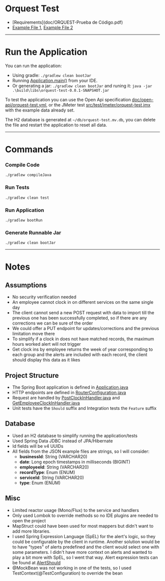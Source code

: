 # Orquest Test

- [Requirements](doc/ORQUEST-Prueba de Código.pdf)
- [Example File 1](doc/fichero_1.json), [Example File 2](doc/fichero_2.json)

---

# Run the Application

You can run the application:
  - Using gradle: `./gradlew clean bootJar`
  - Running [Application.main()](src/main/java/orquest/Application.java) from your IDE.
  - Or generating a jar: `./gradlew clean bootJar` and runing it: `java -jar .\build\libs\orquest-test-0.0.1-SNAPSHOT.jar`


To test the application you can use the Open Api specification [doc/open-api/orquest-test.yml](doc/open-api/orquest-test.yml), or the JMeter test [src/test/jmeter/orquest-test.jmx](src/test/jmeter/orquest-test.jmx) with the example data already set.

The H2 database is generated at `~/db/orquest-test.mv.db`, you can delete the file and restart the application to reset all data. 

---

# Commands

### Compile Code

```
./gradlew compileJava
```

### Run Tests

```
./gradlew clean test
```

### Run Application

```
./gradlew bootRun
```

### Generate Runnable Jar

```
./gradlew clean bootJar
```
---

# Notes

## Assumptions

- No security verification needed
- An employee cannot clock in on different services on the same single day
- The client cannot send a new POST request with data to import till the previous one has been successfully completed, so if there are any corrections we can be sure of the order
- We could offer a PUT endpoint for updates/corrections and the previous limitation move there
- To simplify if a clock in does not have matched records, the maximum hours worked alert will not trigger
- Get clock ins by employee returns the week of year corresponding to each group and the alerts are included with each record, the client should display this data as it likes 

## Project Structure

- The Spring Boot application is defined in [Application.java](src/main/java/orquest/Application.java)
- HTTP endpoints are defined in [RouterConfiguration.java](src/main/java/orquest/infrastructure/configuration/RouterConfiguration.java)
- Request are handled by [PostClockInHandler.java](src/main/java/orquest/infrastructure/handler/clockin/post/PostClockInHandler.java) and [GetEmployeeClockInHandler.java](src/main/java/orquest/infrastructure/handler/clockin_employee/get/GetEmployeeClockInHandler.java)
- Unit tests have the `Should` suffix and Integration tests the `Feature` suffix

## Database
  
- Used an H2 database to simplify running the application/tests  
- Used Spring Data JDBC instead of JPA/Hibernate
- Id fields will be v4 UUIDs 
- All fields from the JSON example files are strings, so I will consider:
  - **businessId**: String (VARCHAR20)
  - **date**: Long epoch timestamps in milliseconds (BIGINT)
  - **employeeId**: String (VARCHAR20)
  - **recordType**: Enum (ENUM)
  - **serviceId**: String (VARCHAR20)
  - **type**: Enum (ENUM)

## Misc

- Limited reactor usage (Mono/Flux) to the service and handlers
- Only used Lombok to override methods so no IDE plugins are needed to open the project
- MapStruct could have been used for most mappers but didn't want to add more libraries.
- I used Spring Expression Language (SpEL) for the alert's logic, so they could be configurable by the client in runtime. Another solution would be to have "types" of alerts predefined and the client would select one with some parameters. I didn't have more context on alerts and wanted to play a bit more with SpEL, so I went that way. Alert expression tests can be found at [AlertShould](src/test/java/orquest/domain/alert/AlertShould.java)
- @MockBean was not working in one of the tests, so I used TestContext(@TestConfiguration) to override the bean